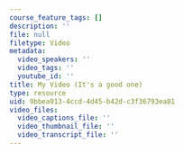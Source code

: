 ```yaml
---
course_feature_tags: []
description: ''
file: null
filetype: Video
metadata:
  video_speakers: ''
  video_tags: ''
  youtube_id: ''
title: My Video (It's a good one)
type: resource
uid: 9bbea913-4ccd-4d45-b42d-c3f36793ea81
video_files:
  video_captions_file: ''
  video_thumbnail_file: ''
  video_transcript_file: ''
---
```

